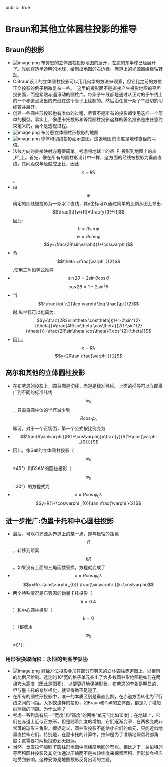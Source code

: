 public:: true

# Braun和其他立体圆柱投影的推导
## Braun的投影
- ![image.png](../assets/image_1623486171619_0.png) 
  布劳恩的立体圆柱投影地图的展开，左边的东半球已经展开了。光线穿透半透明的地球，绘制出地图的右边缘。赤道上的光源围绕极轴转动。
- C.Braun设计的立体圆柱投影可以用几何学的方法来观察，但它比之前的方位正交投影的例子稍微复杂一些。  这里的投影面不是直接产生投影地图的平坦投影面，而是紧贴赤道滚动的圆柱片。每条子午线都是通过从正对的子午线上的一个赤道点发出的光线在这个管子上绘制的。然后沿任意一条子午线切割切线管并展开。
- 创建一些圆柱形投影也有类似的过程，尽管不是所有的投影都使用这样一个简单的模型。事实上，像墨卡托投影和等距圆柱投影这样的著名投影是由任意约束定义的，而不是透视过程。
- ![image.png](../assets/image_1623486653474_0.png)
  布劳恩立体圆柱形投影的地图
- ![image.png](../assets/image_1623486479675_0.png) 
  球体和切线投影面示意图。这张地图的高度是地球直径的两倍。
- 法线方向的直接映射方程很简单。考虑将地球上的点_P_投影到地图上的点_P’_上。首先，像在所有的圆柱形设计中一样，这方面的经线被投影为垂直直线，其间距仅与经度成正比，因此$$x = R\lambda $$。
- 由$$\varphi$$确定的纬线被投影为一条水平直线，其y坐标可以通过简单的比例从图上导出:
  $$\frac{h}{w+R}=\frac{y}{R+R}$$
  因此:
  $$h=R\sin\varphi$$ 
  $$w=R\cos\varphi $$
  $$y=\frac{2R\sin\varphi}{1+\cos\varphi}$$
- 令$$\theta =\frac{\varphi }{2}$$,使用三角恒等式推导
-
  $$\sin 2\theta  = 2\sin\theta\cos\theta$$
  $$\cos 2\theta = 1- 2\sin^{2}{\theta}$$
- 当$$-\frac{\pi }{2}\leq \varphi \leq \frac{\pi }{2}$$时,纵坐标可以化简为:
  $$y=\frac{2R2\sin\theta \cos\theta}{1+1-2\sin^{2}{\theta}}=\frac{4R\sin\theta \cos\theta}{2(1-\sin^{2}{\theta})}=\frac{2R\sin\theta \cos\theta}{\cos^{2}{\theta}}$$
- 因此:
  $$x=R\lambda $$
  $$y=2R\tan \frac{\varphi }{2}$$
## 高尔和其他的立体圆柱投影
- 在布劳恩的投影上，圆柱面是切线，赤道是标准纬线。上面的推导可以立即推广到不同的标准纬线$$\varphi _{0}$$，只需将圆柱体的半径减少到$$R\cos{\varphi _{0}}$$即可。对于一个正切面，第一个公式按比例变为
-
  $$\frac{R\sin\varphi}{R(1+\cos\varphi)}=\frac{y}{R(1+\cos{\varphi _{0}})}$$
- 因此，像Gall的立体圆柱投影（$$\varphi _{0}$$=45°）和BSAM的圆柱投影（$$\varphi _{0}$$=30°）的方程式为
-
  $$x=R\cos\varphi _{0}\lambda $$
  $$y=R(1+\cos\varphi _{0})\tan \frac{\varphi }{2}$$
## 进一步推广:伪墨卡托和中心圆柱投影
- 最后，可以将光源从赤道上的某一点，即与极轴的距离$$R$$，转移到距离$$kR$$。如果没有上面的三角函数替换，方程就变成了
-
  $$x=R\cos\varphi _{0}\lambda $$
  $$y=R(k+\cos\varphi _{0}) \frac{\sin\varphi }{k+\cos\varphi}$$
- 两个特殊情况是布劳恩的伪墨卡托投影（$$k=0.4$$）和中心圆柱投影（$$k=0$$）（都使用$$\varphi _{0}$$=0°）。
### 用形状换取面积：永恒的制图学妥协
- ![image.png](../assets/image_1623489249091_0.png) 
  斜轴方位投影叠加在部分布劳恩的立体圆柱赤道图上，以相同的比例尺绘制。选定的10°宽的格子单元突出了大多数圆柱形地图是如何在两极夸大高度（因此是面积），以便更好地保持形状。布劳恩的夸张是明显的，但与墨卡托的夸张相比，就显得微不足道了。
- 在所有的圆柱形投影中，唯一的本质区别是垂直比例，在赤道方面转化为平行线之间的间距。大多数这样的投影，如Braun和Gall的立体图，都是为了增加向两极的间距。为什么呢？
- 考虑一系列具有统一“宽度”和“高度”的网格“单元”(比如10度)；在地球上，它们在赤道上近似正方形，但是随着纬度的增加，它们逐渐变窄，在两极变成非常薄的球形三角形。根据定义，圆柱形投影不能缩小它们的单元，只能近似地垂直拉伸它们。特别是，在墨卡托的计算中，拉伸是为了准确地保留局部角度；这需要将两极投影到无限远。
- 当然，垂直拉伸加剧了圆柱形地图中高纬度地区的夸张。相比之下，兰伯特的等面积圆柱投影及其变体通过压缩而不是拉伸纬度来保留面积，但形状会相应地受到影响。这种妥协是地图投影反复出现的主题。